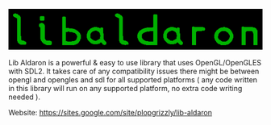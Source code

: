 ![alt text](media/images/logo.png)

Lib Aldaron is a powerful & easy to use library that uses OpenGL/OpenGLES
with SDL2.  It takes care of any compatibility issues there might be between
opengl and opengles and sdl for all supported platforms ( any code written in
this library will run on any supported platform, no extra code writing needed ).

Website: https://sites.google.com/site/plopgrizzly/lib-aldaron
